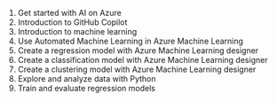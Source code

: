 1. Get started with AI on Azure
2. Introduction to GitHub Copilot
3. Introduction to machine learning
4. Use Automated Machine Learning in Azure Machine Learning
5. Create a regression model with Azure Machine Learning designer
6. Create a classification model with Azure Machine Learning designer
7. Create a clustering model with Azure Machine Learning designer
8. Explore and analyze data with Python
9. Train and evaluate regression models